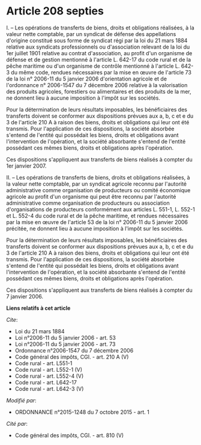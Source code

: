 # Article 208 septies

I. – Les opérations de transferts de biens, droits et obligations réalisées, à la valeur nette comptable, par un syndicat de
défense des appellations d'origine constitué sous forme de syndicat régi par la loi du 21 mars 1884 relative aux syndicats
professionnels ou d'association relevant de la loi du 1er juillet 1901 relative au contrat d'association, au profit d'un
organisme de défense et de gestion mentionné à l'article L. 642-17 du code rural et de la pêche maritime ou d'un organisme de
contrôle mentionné à l'article L. 642-3 du même code, rendues nécessaires par la mise en œuvre de l'article 73 de la loi n°
2006-11 du 5 janvier 2006 d'orientation agricole et de l'ordonnance n° 2006-1547 du 7 décembre 2006 relative à la
valorisation des produits agricoles, forestiers ou alimentaires et des produits de la mer, ne donnent lieu à aucune
imposition à l'impôt sur les sociétés. 

Pour la détermination de leurs résultats imposables, les bénéficiaires des transferts doivent se conformer aux dispositions
prévues aux a, b, c et e du 3 de l'article 210 A à raison des biens, droits et obligations qui leur ont été transmis. Pour
l'application de ces dispositions, la société absorbée s'entend de l'entité qui possédait les biens, droits et obligations
avant l'intervention de l'opération, et la société absorbante s'entend de l'entité possédant ces mêmes biens, droits et
obligations après l'opération. 

Ces dispositions s'appliquent aux transferts de biens réalisés à compter du 1er janvier 2007. 

II. – Les opérations de transferts de biens, droits et obligations réalisées, à la valeur nette comptable, par un syndicat
agricole reconnu par l'autorité administrative comme organisation de producteurs ou comité économique agricole au profit d'un
organisme qui peut être reconnu par l'autorité administrative comme organisation de producteurs ou association
d'organisations de producteurs conformément aux articles L. 551-1, L. 552-1 et L. 552-4 du code rural et de la pêche
maritime, et rendues nécessaires par la mise en œuvre de l'article 53 de la loi n° 2006-11 du 5 janvier 2006 précitée, ne
donnent lieu à aucune imposition à l'impôt sur les sociétés. 

Pour la détermination de leurs résultats imposables, les bénéficiaires des transferts doivent se conformer aux dispositions
prévues aux a, b, c et e du 3 de l'article 210 A à raison des biens, droits et obligations qui leur ont été transmis. Pour
l'application de ces dispositions, la société absorbée s'entend de l'entité qui possédait les biens, droits et obligations
avant l'intervention de l'opération, et la société absorbante s'entend de l'entité possédant ces mêmes biens, droits et
obligations après l'opération. 

Ces dispositions s'appliquent aux transferts de biens réalisés à compter du 7 janvier 2006.

**Liens relatifs à cet article**

_Cite_:

  - Loi du 21 mars 1884
  - Loi n°2006-11 du 5 janvier 2006 - art. 53
  - Loi n°2006-11 du 5 janvier 2006 - art. 73
  - Ordonnance n°2006-1547 du 7 décembre 2006
  - Code général des impôts, CGI. - art. 210 A (V)
  - Code rural - art. L551-1
  - Code rural - art. L552-1 (V)
  - Code rural - art. L552-4 (V)
  - Code rural - art. L642-17
  - Code rural - art. L642-3 (V)

_Modifié par_:

  - ORDONNANCE n°2015-1248 du 7 octobre 2015 - art. 1

_Cité par_:

  - Code général des impôts, CGI. - art. 810 (V)
